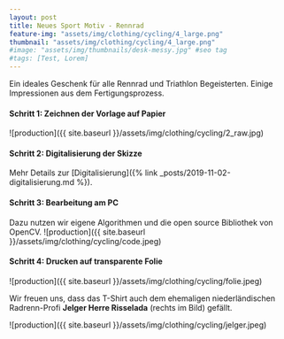 ```yaml
---
layout: post
title: Neues Sport Motiv - Rennrad
feature-img: "assets/img/clothing/cycling/4_large.png"
thumbnail: "assets/img/clothing/cycling/4_large.png"
#image: "assets/img/thumbnails/desk-messy.jpg" #seo tag
#tags: [Test, Lorem]
---
```


Ein ideales Geschenk für alle Rennrad und Triathlon Begeisterten.
Einige Impressionen aus dem Fertigungsprozess.

#### Schritt 1: Zeichnen der Vorlage auf Papier
![production]({{ site.baseurl }}/assets/img/clothing/cycling/2_raw.jpg)
#### Schritt 2: Digitalisierung der Skizze
Mehr Details zur [Digitalisierung]({% link _posts/2019-11-02-digitalisierung.md %}).
#### Schritt 3: Bearbeitung am PC
Dazu nutzen wir eigene Algorithmen und die open source Bibliothek von OpenCV.
![production]({{ site.baseurl }}/assets/img/clothing/cycling/code.jpeg)
#### Schritt 4: Drucken auf transparente Folie
![production]({{ site.baseurl }}/assets/img/clothing/cycling/folie.jpeg)

Wir freuen uns, dass das T-Shirt auch dem ehemaligen niederländischen Radrenn-Profi **Jelger Herre Risselada** (rechts im Bild) gefällt.

![production]({{ site.baseurl }}/assets/img/clothing/cycling/jelger.jpeg)
